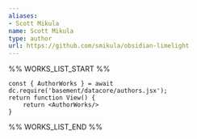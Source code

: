 ```yaml
---
aliases:
- Scott Mikula
name: Scott Mikula
type: author
url: https://github.com/smikula/obsidian-limelight
---
```



%% WORKS_LIST_START %%

```datacorejsx
const { AuthorWorks } = await dc.require('basement/datacore/authors.jsx');
return function View() {
    return <AuthorWorks/>
}
```
%% WORKS_LIST_END %%